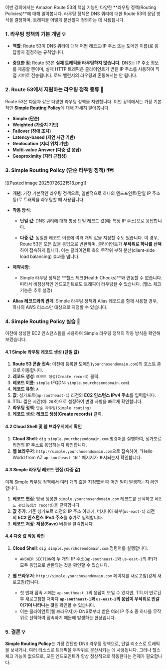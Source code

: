 
이번 강의에서는 Amazon Route 53의 핵심 기능인 다양한 **라우팅 정책(Routing Policies)**에 대해 알아봅니다. 라우팅 정책은 DNS 쿼리에 대한 Route 53의 응답 방식을 결정하며, 트래픽을 어떻게 분산할지 정의하는 데 사용됩니다.

### 1. 라우팅 정책의 기본 개념 💡

- **역할**: Route 53이 DNS 쿼리에 대해 어떤 레코드(IP 주소 또는 도메인 이름)로 응답할지 결정하는 규칙입니다.
    
- **중요한 점**: Route 53은 **실제 트래픽을 라우팅하지 않습니다.** DNS는 IP 주소 정보를 제공할 뿐이며, 실제 HTTP 트래픽은 클라이언트가 받은 IP 주소를 사용하여 직접 서버로 전송됩니다. 로드 밸런서의 라우팅과 혼동해서는 안 됩니다.
    

### 2. Route 53에서 지원하는 라우팅 정책 종류 📜


Route 53은 다음과 같은 다양한 라우팅 정책을 지원합니다. 이번 강의에서는 가장 기본적인 **Simple Routing Policy**에 대해 자세히 알아봅니다.

- **Simple (단순)**
- **Weighted (가중치 기반)**
- **Failover (장애 조치)**
- **Latency-based (지연 시간 기반)**
- **Geolocation (지리 위치 기반)**
- **Multi-value Answer (다중 값 응답)**
- **Geoproximity (지리 근접성)**

### 3. Simple Routing Policy (단순 라우팅 정책) 🗺️

![[Pasted image 20250726221518.png]]

- **개념**: 가장 기본적인 라우팅 정책으로, 일반적으로 하나의 엔드포인트(단일 IP 주소 등)로 트래픽을 라우팅할 때 사용됩니다.
    
- **작동 방식**:
    
    - **단일 값**: DNS 쿼리에 대해 항상 단일 레코드 값(예: 특정 IP 주소)으로 응답합니다.
        
    - **다중 값**: 동일한 레코드 이름에 여러 개의 값을 지정할 수도 있습니다. 이 경우, Route 53은 모든 값을 응답으로 반환하며, 클라이언트가 **무작위로 하나를 선택**하여 접속하게 됩니다. 이는 클라이언트 측의 무작위 부하 분산(client-side load balancing) 효과를 냅니다.
        
- **제약사항**:
    
    - Simple 라우팅 정책은 **헬스 체크(Health Checks)**와 연동할 수 없습니다. 따라서 비정상적인 엔드포인트로도 트래픽이 라우팅될 수 있습니다. (헬스 체크 기능은 추후 설명)
        
- **Alias 레코드와의 관계**: Simple 라우팅 정책과 Alias 레코드를 함께 사용할 경우, 하나의 AWS 리소스만 대상으로 지정할 수 있습니다.

### 4. Simple Routing Policy 실습 🧪

이전에 생성한 EC2 인스턴스들을 사용하여 Simple 라우팅 정책의 작동 방식을 확인해 보겠습니다.

#### 4.1 Simple 라우팅 레코드 생성 (단일 값)

1. **Route 53 콘솔 접속**: 이전에 등록한 도메인(`yourchosendomain.com`)의 호스트 존으로 이동합니다.
2. **레코드 생성**: `레코드 생성(Create record)` 클릭.
3. **레코드 이름**: `simple` (FQDN: `simple.yourchosendomain.com`)
4. **레코드 유형**: `A`
5. **값**: 싱가포르(`ap-southeast-1`) 리전의 **EC2 인스턴스 IPv4 주소**를 입력합니다.
6. **TTL**: 짧은 시간(예: `20`초)으로 설정하여 변경 사항을 빠르게 확인합니다.
7. **라우팅 정책**: `단순 라우팅(Simple routing)`
8. **레코드 생성**: **레코드 생성(Create records)** 클릭.

#### 4.2 Cloud Shell 및 웹 브라우저에서 확인

1. **Cloud Shell**: `dig simple.yourchosendomain.com` 명령어를 실행하여, 싱가포르 리전의 IP 주소로 응답하는지 확인합니다.
2. **웹 브라우저**: `http://simple.yourchosendomain.com`으로 접속하여, "Hello World from AZ `ap-southeast-1b`!" 메시지가 표시되는지 확인합니다.

#### 4.3 Simple 라우팅 레코드 편집 (다중 값)

이제 Simple 라우팅 정책에서 여러 개의 값을 지정했을 때 어떤 일이 발생하는지 확인합니다.

1. **레코드 편집**: 방금 생성한 `simple.yourchosendomain.com` 레코드를 선택하고 `레코드 편집(Edit record)`을 클릭합니다.
2. **값 추가**: 기존 싱가포르 리전의 IP 주소 아래에, 버지니아 북부(`us-east-1`) 리전의 **EC2 인스턴스 IPv4 주소**를 추가로 입력합니다.
3. **레코드 저장**: **저장(Save)** 버튼을 클릭합니다.

#### 4.4 다중 값 작동 확인

1. **Cloud Shell**: `dig simple.yourchosendomain.com` 명령어를 실행합니다.
    - `ANSWER SECTION`에 두 개의 IP 주소(`ap-southeast-1`와 `us-east-1`의 IP)가 모두 응답으로 반환되는 것을 확인할 수 있습니다.

2. **웹 브라우저**: `http://simple.yourchosendomain.com` 페이지를 새로고침(강제 새로고침)합니다.
    - 첫 번째 접속 시에는 `ap-southeast-1`의 응답이 보일 수 있지만, TTL이 만료된 후 새로고침할 때마다 **`ap-southeast-1`과 `us-east-1`의 응답이 무작위로 번갈아가며 나타나는 것**을 확인할 수 있습니다.
    - 이는 클라이언트(웹 브라우저)가 DNS로부터 받은 여러 IP 주소 중 하나를 무작위로 선택하여 접속하기 때문에 발생하는 현상입니다.

### 5. 결론 💡

**Simple Routing Policy**는 가장 간단한 DNS 라우팅 정책으로, 단일 리소스로 트래픽을 보내거나, 여러 리소스로 트래픽을 무작위로 분산시키는 데 사용됩니다. 그러나 헬스 체크 기능이 없으므로, 모든 엔드포인트가 항상 정상적으로 작동한다는 전제가 필요합니다.
